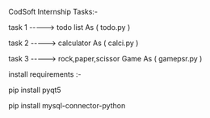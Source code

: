 CodSoft Internship Tasks:-


task 1 -----> todo list As ( todo.py )


task 2 -----> calculator As ( calci.py )


task 3 -----> rock,paper,scissor Game As ( gamepsr.py )


install requirements :-

pip install pyqt5


pip install mysql-connector-python
